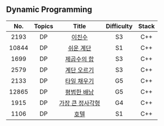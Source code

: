 ## Dynamic Programming

|  No.  |  Topics   |                                         Title                                         | Difficulty | Stack  |
| :---: | :-------: | :-----------------------------------------------------------------------------------: | :--------: | :----: |
| 2193  |    DP     |   [이친수](https://github.com/kim-wonjin/Problem-solving/blob/master/BOJ/2193.cpp)    |     S3     |  C++   |
| 10844 |    DP     | [쉬운 계단](https://github.com/kim-wonjin/Problem-solving/blob/master/BOJ/10844.cpp)  |     S1     |  C++   |
| 1699  |    DP     | [제곱수의 합](https://github.com/kim-wonjin/Problem-solving/blob/master/BOJ/1699.cpp) |     S3     |  C++   |
| 2579  |    DP     | [계단 오르기](https://github.com/kim-wonjin/Problem-solving/blob/master/BOJ/2579.cpp) |     S3     |  C++   |
| 2133  |    DP     | [타일 채우기](https://github.com/kim-wonjin/Problem-solving/blob/master/BOJ/2133.cpp) |     G5     |  C++   |
| 12865 |    DP     | [평범한 배낭](https://github.com/kim-wonjin/Problem-solving/blob/master/BOJ/12865.cpp) |     G5     |  C++   |
| 1915  |    DP     | [가장 큰 정사각형](https://github.com/kim-wonjin/Problem-solving/blob/master/BOJ/1915.cpp) |     G4     |  C++  |
| 1106  |    DP     | [호텔](https://github.com/kim-wonjin/Problem-solving/blob/master/BOJ/1106.cpp) |     S1     |  C++  |